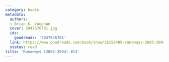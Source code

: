 ```yaml
---
category: books
metadata:
  authors:
  - Brian K. Vaughan
  cover: 2047676701.jpg
  ids:
    goodreads: '2047676701'
  link: https://www.goodreads.com/book/show/26158489-runaways-2003-2004-13
  status: read
title: 'Runaways (2003-2004) #13'
---
```


